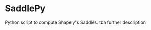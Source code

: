 # SaddlePy
Python script to compute Shapely's Saddles. tba further description

<!--
Hopefully the commenting works, otherwise just ignore what comes up from here, please!

\textbf{game.py}: \\

\texttt{Game} object with \texttt{matrices}, \texttt{no\_players}, \texttt{dimension} attributes \\


(all following belongs to) 
\texttt{Subgame} object, initialized by giving matrices and indices; and \texttt{matrices},

 \texttt{no\_players}, \texttt{dimension}, \texttt{submatrices}, \texttt{computeAllSubgames()}; equal if matrices and indices are identical\\
 
 \texttt{computeSubgame(player\_id)}: Computes subgame for one player \\
 
 \texttt{computeAllSubgames()}: Computes subgame for all players \\
 
 \texttt{addActions(player\_id, action\_id\_list)}: function to add a new action and return the new, bigger subgame \\
 
 \texttt{getSize()}: returns size of the game as a list of integers (one for each dimension)\\
 
 
 \texttt{parser.py} - has one function \texttt{parseGameFromFile(filename)} that parses a given \texttt{.nfg} file \todo{add reference} to a \texttt{Game} object\\
 
 
 \texttt{printer.py} - \texttt{printSaddlesToFile(filename, saddles)} - prints saddles to the file given in filename. uses \texttt{numpy}\\
 
 \texttt{printSaddleSizeToFile(filename, saddlesize)} - Used to print computed saddle size to the file
 
 
 \texttt{main.py}:\\
 
 needs \texttt{sys} and \texttt{numpy}\\
 
 \texttt{computeGSP(game, indices)} - computes smallest GSP that contains the subgame given by indices in game game\\
 
 \texttt{findNotDominatedActions(game, indices, subgame, player)} - helper routine that finds actions outside of a \texttt{subgame} that are not dominated for the given \texttt{player}.\\
 
 \texttt{findMinimalGSP(gsp\_list)} - takes a list of GSPs and returns the inclusion minimal ones.\\
 
 \texttt{computeStrictSaddles(game)} - computes the strict saddles of game \texttt{game} \\
 
 Main opens a given file, parses the content into a game, computes the strict saddles of this game into a 
 
 Needs two arguments - filename\_in is \texttt{sys.argv[1]} and \texttt{filename\_out} is \texttt{sys.argv[2]}.









 -->
